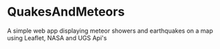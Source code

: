 # QuakesAndMeteors
A simple web app displaying meteor showers and earthquakes on a map using Leaflet, NASA and UGS Api's

